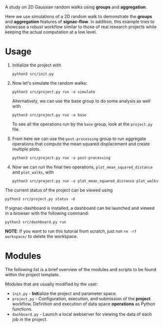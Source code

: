 A study on 2D Gaussian random walks using **groups** and **aggregation**.

Here we use simulations of a 2D random walk to demonstrate the **groups** and **aggregation** features of **signac-flow**.
In addition, this example tries to showcase a robust workflow similar to those of real research projects while keeping the actual computation at a low level.

# Usage

1. Initialize the project with

    ```
    python3 src/init.py
    ```

2. Now let's simulate the random walks:

    ```
    python3 src/project.py run -o simulate
    ```

    Alternatively, we can use the base group to do some analysis as well with

    ```
    python3 src/project.py run -o base
    ```

    To see all the operations run by the `base` group, look at the `project.py` file.


3. From here we can use the `post-processing` group to run aggregate operations that compute the mean squared displacement and create multiple plots.

    ```
    python3 src/project.py run -o post-processing
    ```

4. Now we can run the final two operations, `plot_mean_squared_distance` and `plot_walks`, with
    ```
    python3 src/project.py run -o plot_mean_squared_distance plot_walks
    ```

The current status of the project can be viewed using

```
python3 src/project.py status -d
```

If signac-dashboard is installed, a dashboard can be launched and viewed in a browser with the following command:

```
python3 src/dashboard.py run
```

**NOTE**: If you want to run this tutorial from scratch, just run `rm -rf workspace/` to delete the workspace.

# Modules

The following list is a brief overview of the modules and scripts to be found within the project template.

Modules that are usually modified by the user:

 * `init.py` - **Init**ialize the project and parameter space.
 * `project.py` - Configuration, execution, and submission of the **project** workflow. Definition and execution of data space **operations** as Python functions.
 * `dashboard.py` - Launch a local webserver for viewing the data of each job in the project.
